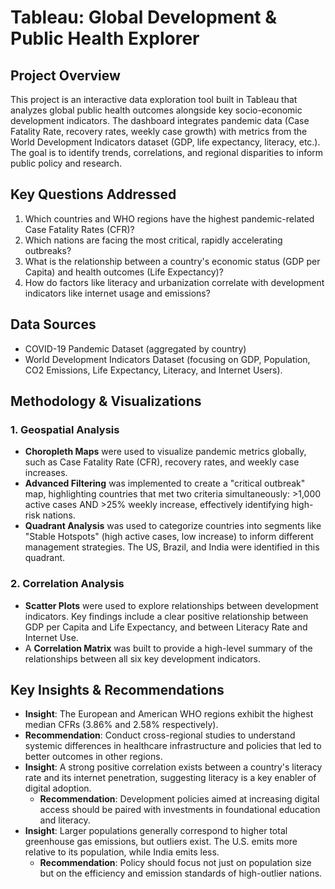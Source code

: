 # Tableau: Global Development & Public Health Explorer

## Project Overview

This project is an interactive data exploration tool built in Tableau that analyzes global public health outcomes alongside key socio-economic development indicators. The dashboard integrates pandemic data (Case Fatality Rate, recovery rates, weekly case growth) with metrics from the World Development Indicators dataset (GDP, life expectancy, literacy, etc.). The goal is to identify trends, correlations, and regional disparities to inform public policy and research.


## Key Questions Addressed

1.  Which countries and WHO regions have the highest pandemic-related Case Fatality Rates (CFR)?
2.  Which nations are facing the most critical, rapidly accelerating outbreaks?
3.  What is the relationship between a country's economic status (GDP per Capita) and health outcomes (Life Expectancy)?
4.  How do factors like literacy and urbanization correlate with development indicators like internet usage and emissions?

## Data Sources

* COVID-19 Pandemic Dataset (aggregated by country)
* World Development Indicators Dataset (focusing on GDP, Population, CO2 Emissions, Life Expectancy, Literacy, and Internet Users).

## Methodology & Visualizations

### 1. Geospatial Analysis

* **Choropleth Maps** were used to visualize pandemic metrics globally, such as Case Fatality Rate (CFR), recovery rates, and weekly case increases.
* **Advanced Filtering** was implemented to create a "critical outbreak" map, highlighting countries that met two criteria simultaneously: >1,000 active cases AND >25% weekly increase, effectively identifying high-risk nations.
* **Quadrant Analysis** was used to categorize countries into segments like "Stable Hotspots" (high active cases, low increase) to inform different management strategies. The US, Brazil, and India were identified in this quadrant.

### 2. Correlation Analysis

* **Scatter Plots** were used to explore relationships between development indicators. Key findings include a clear positive relationship between GDP per Capita and Life Expectancy, and between Literacy Rate and Internet Use.
* A **Correlation Matrix** was built to provide a high-level summary of the relationships between all six key development indicators.

## Key Insights & Recommendations

* **Insight**: The European and American WHO regions exhibit the highest median CFRs (3.86% and 2.58% respectively).
* **Recommendation**: Conduct cross-regional studies to understand systemic differences in healthcare infrastructure and policies that led to better outcomes in other regions.
* **Insight**: A strong positive correlation exists between a country's literacy rate and its internet penetration, suggesting literacy is a key enabler of digital adoption.
    * **Recommendation**: Development policies aimed at increasing digital access should be paired with investments in foundational education and literacy.
* **Insight**: Larger populations generally correspond to higher total greenhouse gas emissions, but outliers exist. The U.S. emits more relative to its population, while India emits less.
    * **Recommendation**: Policy should focus not just on population size but on the efficiency and emission standards of high-outlier nations.
